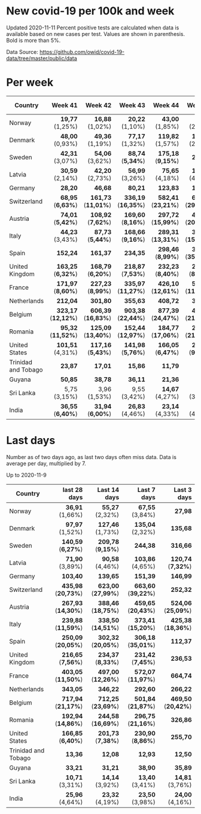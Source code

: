 # New covid-19 per 100k and week
Updated 2020-11-11
Percent positive tests are calculated when data is available based on new cases per test.  Values are shown in parenthesis.  Bold is more than 5%.

Data Source: https://github.com/owid/covid-19-data/tree/master/public/data

# Per week
|Country|Week 41|Week 42|Week 43|Week 44|Week 45|Week 46|
| --- | --: | --: | --: | --: | --: | --: |
|Norway|**19,77** (1,25%) |**16,88** (1,02%) |**20,22** (1,10%) |**43,00** (1,85%) |**67,55** (2,40%) |**90,21** |
|Denmark|**48,00** (0,93%) |**49,36** (1,19%) |**77,17** (1,32%) |**119,82** (1,57%) |**136,03** (2,00%) |**109,89** |
|Sweden|**42,31** (3,07%) |**54,06** (3,62%) |**88,74** (**5,34%**) |**175,18** (**9,15%**) |**244,38** |**191,68** |
|Latvia|**30,59** (2,14%) |**42,20** (2,73%) |**56,99** (3,26%) |**75,65** (4,18%) |**105,29** (4,99%) |**63,71** |
|Germany|**28,20** |**46,68** |**80,21** |**123,83** |**149,88** |**131,40** |
|Switzerland|**68,95** (**6,63%**) |**161,73** (**11,01%**) |**336,19** (**16,35%**) |**582,41** (**23,21%**) |**663,60** (**29,87%**) |**624,95** |
|Austria|**74,01** (**5,42%**) |**108,92** (**7,62%**) |**169,60** (**8,16%**) |**297,72** (**15,99%**) |**443,22** (**20,30%**) |**402,84** |
|Italy|**44,23** (3,43%) |**87,73** (**5,44%**) |**168,66** (**9,16%**) |**289,31** (**13,31%**) |**368,93** (**15,86%**) |**358,80** |
|Spain|**152,24** |**161,37** |**234,35** |**298,46** (**8,99%**) |**306,18** (**35,01%**) |**522,37** |
|United Kingdom|**163,25** (**6,32%**) |**168,79** (**6,20%**) |**218,87** (**7,53%**) |**232,23** (**8,40%**) |**235,37** (**8,33%**) |**214,25** |
|France|**171,97** (**8,60%**) |**227,23** (**8,99%**) |**335,97** (**11,27%**) |**426,10** (**12,61%**) |**588,42** (**11,72%**) |**289,39** |
|Netherlands|**212,04** |**301,80** |**355,63** |**408,72** |**310,19** |**204,22** |
|Belgium|**323,17** (**12,12%**) |**606,39** (**16,83%**) |**903,38** (**22,44%**) |**877,39** (**24,47%**) |**473,17** (**21,44%**) |**76,77** |
|Romania|**95,32** (**11,52%**) |**125,09** (**13,40%**) |**152,44** (**12,97%**) |**184,77** (**17,06%**) |**289,33** (**21,16%**) |**209,78** |
|United States|**101,51** (4,31%) |**117,16** (**5,43%**) |**141,98** (**5,76%**) |**166,05** (**6,47%**) |**221,93** (**9,03%**) |**279,76** |
|Trinidad and Tobago|**23,87** |**17,01** |**15,86** |**11,79** |**12,15** |7,00 |
|Guyana|**50,85** |**38,78** |**36,11** |**21,36** |**40,94** |**13,65** |
|Sri Lanka|5,75 (3,15%) |3,96 (1,53%) |9,55 (3,42%) |**14,67** (4,27%) |**12,87** (3,50%) |**14,12** |
|India|**36,55** (**6,40%**) |**31,94** (**6,00%**) |**26,83** (4,46%) |**23,14** (4,33%) |**23,45** (4,12%) |**21,69** |

# Last days
Number as of two days ago, as last two days often miss data.  Data is average per day, multiplied by 7.

Up to 2020-11-9

|Country|last 28 days|Last 14 days|Last 7 days|Last 3 days|
| --- | --: | --: | --: | --: |
|Norway|**36,91** (1,66%)|**55,27** (2,32%)|**67,55** (3,84%)|**27,98**|
|Denmark|**97,97** (1,52%)|**127,46** (1,73%)|**135,04** (2,32%)|**135,68**|
|Sweden|**140,59** (**6,27%**)|**209,78** (**9,15%**)|**244,38**|**316,66**|
|Latvia|**71,90** (3,89%)|**90,58** (4,46%)|**103,86** (4,65%)|**120,74** (**7,32%**)|
|Germany|**103,40**|**139,65**|**151,39**|**146,99**|
|Switzerland|**435,98** (**20,73%**)|**623,00** (**27,99%**)|**663,60** (**39,22%**)|**252,32**|
|Austria|**267,93** (**14,30%**)|**388,46** (**18,75%**)|**459,65** (**20,43%**)|**524,06** (**25,09%**)|
|Italy|**239,88** (**11,59%**)|**338,50** (**14,51%**)|**373,41** (**15,20%**)|**425,38** (**18,36%**)|
|Spain|**250,09** (**20,05%**)|**302,32** (**20,05%**)|**306,18** (**35,01%**)|**112,37**|
|United Kingdom|**216,65** (**7,56%**)|**234,37** (**8,33%**)|**231,42** (**7,45%**)|**236,53**|
|France|**403,05** (**11,50%**)|**497,00** (**12,26%**)|**572,07** (**11,97%**)|**664,74**|
|Netherlands|**343,05**|**346,22**|**292,60**|**266,22**|
|Belgium|**717,94** (**21,17%**)|**712,25** (**23,69%**)|**501,84** (**21,87%**)|**469,50** (**20,42%**)|
|Romania|**192,94** (**14,86%**)|**244,58** (**16,69%**)|**296,75** (**21,16%**)|**326,86**|
|United States|**166,85** (**6,40%**)|**201,73** (**7,38%**)|**230,90** (**8,86%**)|**255,70**|
|Trinidad and Tobago|**13,36**|**12,08**|**12,93**|**12,50**|
|Guyana|**33,21**|**31,21**|**38,90**|**35,89**|
|Sri Lanka|**10,71** (3,31%)|**14,14** (3,92%)|**13,40** (3,41%)|**14,81** (3,76%)|
|India|**25,96** (4,64%)|**23,32** (4,19%)|**23,50** (3,98%)|**24,00** (4,16%)|

